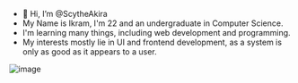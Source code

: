 - 👋 Hi, I’m @ScytheAkira 
- My Name is Ikram, I'm 22 and an undergraduate in Computer Science.
- I'm learning many things, including web development and programming.
- My interests mostly lie in UI and frontend development, as a system is only as good as it appears to a user.

![image](https://github.com/ScytheAkira/ScytheAkira/assets/136972431/44d7b37d-2786-4621-ad4d-072cdb6b90ad)


<!---
ScytheAkira/ScytheAkira is a ✨ special ✨ repository because its `README.md` (this file) appears on your GitHub profile.
You can click the Preview link to take a look at your changes.
--->
